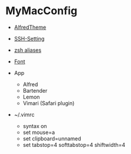 # MyMacConfig

- [AlfredTheme](./AlfredTheme)

- [SSH-Setting](doc/ssh.md)

- [zsh aliases](doc/zshrc.md)

- [Font](doc/font.md)

- App
    - Alfred
    - Bartender
    - Lemon
	- Vimari (Safari plugin)
    
- ~/.vimrc
	- syntax on
    - set mouse=a
    - set clipboard=unnamed
	- set tabstop=4 softtabstop=4 shiftwidth=4 

